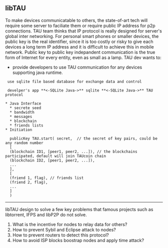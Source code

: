 libTAU 
------
To make devices communicatable to others, the state-of-art tech will require some server to faciliate them or require public IP address for p2p connections. 
TAU team thinks that IP protocol is really designed for server's global inter networking.
For personal smart phones or smaller devices, the public key is the real identifier, since it is too costly or risky to give each devices a long term IP address and it is difficult to achieve this in mobile network. 
Public key to public key indepandent communication is the true form of Internet for every entity, even as small as a lamp. 
TAU dev wants to:
* provide developers to use TAU communication for any devices supporting java runtime.

```
 use sqlite file based database for exchange data and control
 
 develper's app **<-SQLite Java->** sqlite **<-SQLite Java->** TAU protocol

* Java Interface
  * secrete seed
  * bandwidth
  * messages
  * blockchain
  * friends lists
* Initiation

  publicKey TAU.start( secret,  // the secret of key pairs, could be any random number
  [
  (blockchain ID1, [peer1, peer2, ...]), // the blockchains participated, default will join TAUcoin chain
  (blockchain ID2, [peer1, peer2, ...]),
  ...
  ],
  [ 
  (friend 1, flag), // friends list
  (friend 2, flag),
  ...
  ]
  )
```

------
libTAU design to solve a few key problems that famous projects such as libtorrent, IFPS and libP2P do not solve. 
1. What is the incentive for nodes to relay data for others? 
2. How to prevent Sybil and Eclipse attack to nodes? 
3. How to prevent routers to detect this protocol? 
4. How to avoid ISP blocks boostrap nodes and apply time attack? 
